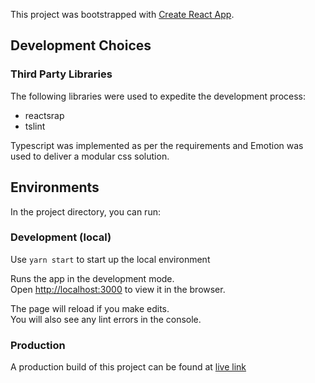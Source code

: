 This project was bootstrapped with [Create React App](https://github.com/facebook/create-react-app).

## Development Choices

### Third Party Libraries
 The following libraries were used to expedite the development process:
 - reactsrap
 - tslint
 
 Typescript was implemented as per the requirements and Emotion was used to deliver a modular css solution.


## Environments

In the project directory, you can run:

### Development (local)

Use `yarn start` to start up the local environment

Runs the app in the development mode.<br />
Open [http://localhost:3000](http://localhost:3000) to view it in the browser.

The page will reload if you make edits.<br />
You will also see any lint errors in the console.

### Production

A production build of this project can be found at [live link](https://limitless-bayou-69669.herokuapp.com/)
